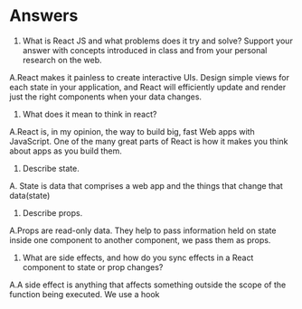 # Answers

1. What is React JS and what problems does it try and solve? Support your answer with concepts introduced in class and from your personal research on the web.

A.React makes it painless to create interactive UIs. Design simple views for each state in your application, and React will efficiently update and render just the right components when your data changes.

1. What does it mean to think in react?

  A.React is, in my opinion, the way to build big, fast Web apps with JavaScript. One of the many great parts of React is how it makes you think about apps as you build them.

1. Describe state.

A. State is data that comprises a web app and the things that change that data(state)

1. Describe props.

 A.Props are read-only data. They help to pass information held on state inside one component to another component, we pass them as props.

1. What are side effects, and how do you sync effects in a React component to state or prop changes?

 A.A side effect is anything that affects something outside the scope of the function being executed. We use a hook